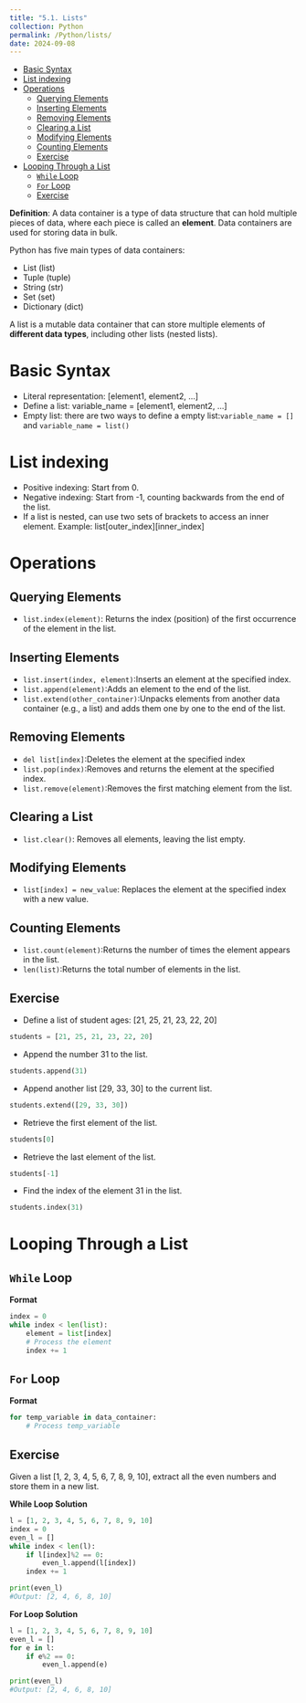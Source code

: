 ```yaml
---
title: "5.1. Lists"
collection: Python
permalink: /Python/lists/
date: 2024-09-08
---
```

- [Basic Syntax](#basic-syntax)
- [List indexing](#list-indexing)
- [Operations](#operations)
  - [Querying Elements](#querying-elements)
  - [Inserting Elements](#inserting-elements)
  - [Removing Elements](#removing-elements)
  - [Clearing a List](#clearing-a-list)
  - [Modifying Elements](#modifying-elements)
  - [Counting Elements](#counting-elements)
  - [Exercise](#exercise)
- [Looping Through a List](#looping-through-a-list)
  - [`While` Loop](#while-loop)
  - [`For` Loop](#for-loop)
  - [Exercise](#exercise-1)

**Definition**:
A data container is a type of data structure that can hold multiple pieces of data, where each piece is called an **element**. Data containers are used for storing data in bulk.

Python has five main types of data containers:

- List (list)
- Tuple (tuple)
- String (str)
- Set (set)
- Dictionary (dict)

A list is a mutable data container that can store multiple elements of **different data types**, including other lists (nested lists).

# Basic Syntax
- Literal representation: [element1, element2, ...]
- Define a list: variable_name = [element1, element2, ...]
- Empty list: there are two ways to define a empty list:`variable_name = []` and `variable_name = list()`

# List indexing
- Positive indexing: Start from 0.
- Negative indexing: Start from -1, counting backwards from the end of the list.
- If a list is nested, can use two sets of brackets to access an inner element. Example: list[outer_index][inner_index]

# Operations
## Querying Elements
- `list.index(element)`: Returns the index (position) of the first occurrence of the element in the list.

## Inserting Elements
- `list.insert(index, element)`:Inserts an element at the specified index.
- `list.append(element)`:Adds an element to the end of the list.
- `list.extend(other_container)`:Unpacks elements from another data container (e.g., a list) and adds them one by one to the end of the list.

## Removing Elements
- `del list[index]`:Deletes the element at the specified index
- `list.pop(index)`:Removes and returns the element at the specified index.
- `list.remove(element)`:Removes the first matching element from the list.

## Clearing a List
- `list.clear()`: Removes all elements, leaving the list empty.
  
## Modifying Elements
- `list[index] = new_value`: Replaces the element at the specified index with a new value.

## Counting Elements
- `list.count(element)`:Returns the number of times the element appears in the list.
- `len(list)`:Returns the total number of elements in the list.

## Exercise
- Define a list of student ages: [21, 25, 21, 23, 22, 20]
```python
students = [21, 25, 21, 23, 22, 20]
```
- Append the number 31 to the list.
```python
students.append(31)
```
- Append another list [29, 33, 30] to the current list.
```python
students.extend([29, 33, 30])
```
- Retrieve the first element of the list.
```python
students[0]
```
- Retrieve the last element of the list.
```python
students[-1]
```
- Find the index of the element 31 in the list.
```python
students.index(31)
```

# Looping Through a List

## `While` Loop
**Format**
```python
index = 0
while index < len(list):
    element = list[index]
    # Process the element
    index += 1
```

## `For` Loop
**Format**
```python
for temp_variable in data_container:
    # Process temp_variable
```
## Exercise
Given a list [1, 2, 3, 4, 5, 6, 7, 8, 9, 10], extract all the even numbers and store them in a new list.

**While Loop Solution**
```python
l = [1, 2, 3, 4, 5, 6, 7, 8, 9, 10]
index = 0
even_l = []
while index < len(l):
    if l[index]%2 == 0:
        even_l.append(l[index])
    index += 1

print(even_l)
#Output: [2, 4, 6, 8, 10]
```
**For Loop Solution**
```python
l = [1, 2, 3, 4, 5, 6, 7, 8, 9, 10]
even_l = []
for e in l:
    if e%2 == 0:
        even_l.append(e)

print(even_l)
#Output: [2, 4, 6, 8, 10]
```
